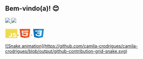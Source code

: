## Bem-vindo(a)! 😊

<div>
  <a href="https://github.com/camila-crodrigues">
  <img height="180em" src="https://github-readme-stats.vercel.app/api?username=camila-crodrigues&show_icons=true&theme=cobalt&include_all_commits=true&count_private=true"/>
  <img height="180em" src="https://github-readme-stats.vercel.app/api/top-langs/?username=camila-crodrigues&layout=compact&langs_count=6&theme=cobalt"/>
</div>
<div style="display: inline_block"><br>
    <img align="center" alt="Js" height="30" width="40" src="https://raw.githubusercontent.com/devicons/devicon/master/icons/javascript/javascript-plain.svg">
    <img align="center" alt="HTML" height="30" width="40" src="https://raw.githubusercontent.com/devicons/devicon/master/icons/html5/html5-original.svg">
    <img align="center" alt="CSS" height="30" width="40" src="https://raw.githubusercontent.com/devicons/devicon/master/icons/css3/css3-original.svg">
  </div>
  
  <br>
  
  <div>
    ![Snake animation](https://github.com/camila-crodrigues/camila-crodrigues/blob/output/github-contribution-grid-snake.svg)    
  </div>
